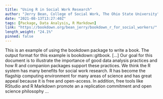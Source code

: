 ```yaml
---
title: "Using R in Social Work Research"
author: "Jerry Bean, College of Social Work, The Ohio State University"
date: "2021-08-13T13:27:40Z"
tags: [Package, Data Analysis, R Markdown]
link: "https://bookdown.org/bean_jerry/bookdown_r_for_social_workers/"
length_weight: "24.1%"
pinned: false
---
```


This is an example of using the bookdown package to write a book. The output format for this example is bookdown::gitbook. [...] Our goal for this document is to illustrate the importance of good data analysis practices and how R and companion packages support these practices. We think the R system has many benefits for social work research. R has become the flagship computing environment for many areas of science and has great appeal because it is free and open-access. In addition, free tools like RStudio and R Markdown promote an a replication commitment and open science philosophy ...
